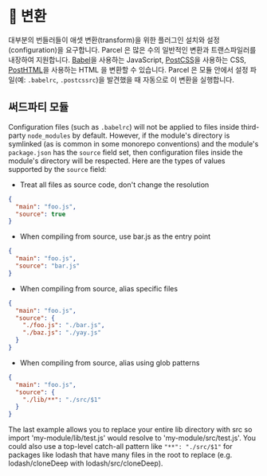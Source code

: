 # 🐠 변환

대부분의 번들러들이 애셋 변환(transform)을 위한 플러그인 설치와 설정(configuration)을 요구합니다. Parcel 은 많은 수의 일반적인 변환과 트랜스파일러를 내장하여 지원합니다. [Babel](https://babeljs.io)을 사용하는 JavaScript, [PostCSS](http://postcss.org)을 사용하는 CSS, [PostHTML](https://github.com/posthtml/posthtml)을 사용하는 HTML 을 변환할 수 있습니다. Parcel 은 모듈 안에서 설정 파일(예: `.babelrc`, `.postcssrc`)을 발견했을 때 자동으로 이 변환을 실행합니다.

## 써드파티 모듈

Configuration files (such as `.babelrc`) will not be applied to files inside third-party `node_modules` by default. However, if the module's directory is symlinked (as is common in some monorepo conventions) and the module's `package.json` has the `source` field set, then configuration files inside the module's directory will be respected. Here are the types of values supported by the `source` field:

- Treat all files as source code, don't change the resolution

```json
{
  "main": "foo.js",
  "source": true
}
```

- When compiling from source, use bar.js as the entry point

```json
{
  "main": "foo.js",
  "source": "bar.js"
}
```

- When compiling from source, alias specific files

```json
{
  "main": "foo.js",
  "source": {
    "./foo.js": "./bar.js",
    "./baz.js": "./yay.js"
  }
}
```

- When compiling from source, alias using glob patterns

```json
{
  "main": "foo.js",
  "source": {
    "./lib/**": "./src/$1"
  }
}
```

The last example allows you to replace your entire lib directory with src so import 'my-module/lib/test.js' would resolve to 'my-module/src/test.js'. You could also use a top-level catch-all pattern like `"**": "./src/$1"` for packages like lodash that have many files in the root to replace (e.g. lodash/cloneDeep with lodash/src/cloneDeep).
